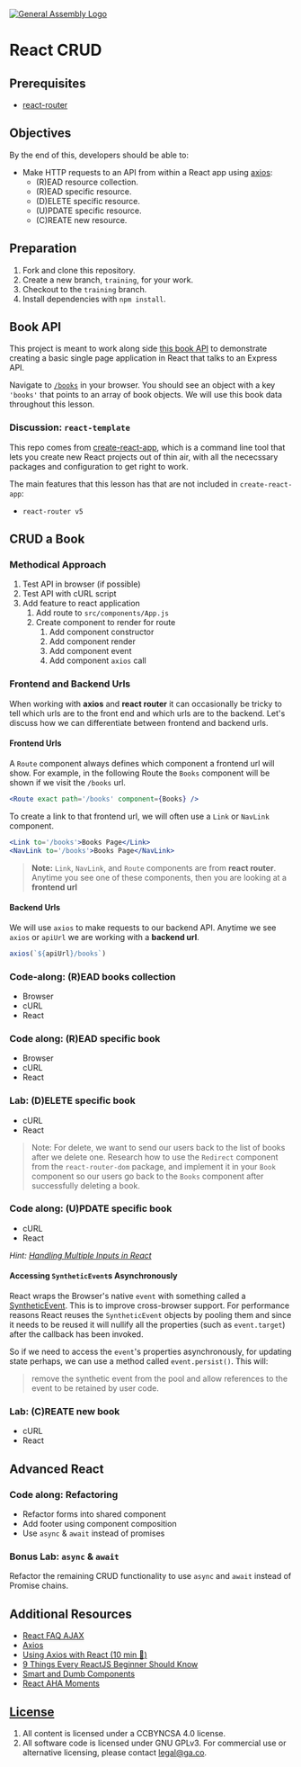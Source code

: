 [![General Assembly Logo](https://camo.githubusercontent.com/1a91b05b8f4d44b5bbfb83abac2b0996d8e26c92/687474703a2f2f692e696d6775722e636f6d2f6b6538555354712e706e67)](https://generalassemb.ly/education/web-development-immersive)

# React CRUD

## Prerequisites

- [react-router](https://git.generalassemb.ly/ga-wdi-boston/react-router)

## Objectives

By the end of this, developers should be able to:

- Make HTTP requests to an API from within a React app using [axios](https://www.npmjs.com/package/axios):
  - (R)EAD resource collection.
  - (R)EAD specific resource.
  - (D)ELETE specific resource.
  - (U)PDATE specific resource.
  - (C)REATE new resource.

## Preparation

1. Fork and clone this repository. 
2. Create a new branch, `training`, for your work.
3. Checkout to the `training` branch.
4. Install dependencies with `npm install`.

## Book API

This project is meant to work along side [this book API](https://library-express-api.herokuapp.com)
to demonstrate creating a basic single page application in React that talks to an
Express API.

Navigate to [`/books`](https://library-express-api.herokuapp.com/books) in your
browser. You should see an object with a key `'books'` that points to an array
of book objects. We will use this book data throughout this lesson.

### Discussion: `react-template`

This repo comes from [create-react-app](https://facebook.github.io/create-react-app/),
which is a command line tool that lets you create new React projects out of thin air, with all the nececssary packages and configuration to get right to work.

The main features that this lesson has that are not included in `create-react-app`:

- `react-router v5`

## CRUD a Book

### Methodical Approach

1. Test API in browser (if possible)
1. Test API with cURL script
1. Add feature to react application
    1. Add route to `src/components/App.js`
    1. Create component to render for route
        1. Add component constructor
        1. Add component render
        1. Add component event
        1. Add component `axios` call

### Frontend and Backend Urls

When working with **axios** and **react router** it can occasionally be tricky to
tell which urls are to the front end and which urls are to the backend. Let's
discuss how we can differentiate between frontend and backend urls.

#### Frontend Urls

A `Route` component always defines which component a frontend url will show. For
example, in the following Route the `Books` component will be shown if we visit the
`/books` url.

```jsx
<Route exact path='/books' component={Books} />
```

To create a link to that frontend url, we will often use a `Link` or `NavLink`
component.

```jsx
<Link to='/books'>Books Page</Link>
<NavLink to='/books'>Books Page</NavLink>
```

> **Note:** `Link`, `NavLink`, and `Route` components are from **react router**.
> Anytime you see one of these components, then you are looking at a **frontend url**

#### Backend Urls

We will use `axios` to make requests to our backend API. Anytime we see `axios`
or `apiUrl` we are working with a **backend url**.

```jsx
axios(`${apiUrl}/books`)
```

### Code-along: (R)EAD books collection

- Browser
- cURL
- React

### Code along: (R)EAD specific book

- Browser
- cURL
- React

### Lab: (D)ELETE specific book

- cURL
- React

> Note: For delete, we want to send our users back to the list of books after
> we delete one. Research how to use the `Redirect` component from the
> `react-router-dom` package, and implement it in your `Book` component so our
> users go back to the `Books` component after successfully deleting a book.

### Code along: (U)PDATE specific book

- cURL
- React

*Hint: [Handling Multiple Inputs in React](https://reactjs.org/docs/forms.html#handling-multiple-inputs)*

#### Accessing `SyntheticEvent`s Asynchronously

React wraps the Browser's native `event` with something called a
[SyntheticEvent](https://reactjs.org/docs/events.html#event-pooling). This is
to improve cross-browser support. For performance reasons React reuses the
`SyntheticEvent` objects by pooling them and since it needs to be reused it will
nullify all the properties (such as `event.target`) after the callback has been
invoked.

So if we need to access the `event`'s properties asynchronously, for updating
state perhaps, we can use a method called `event.persist()`. This will:

> remove the synthetic event from the pool and allow references to the event to
> be retained by user code.

### Lab: (C)REATE new book

- cURL
- React

## Advanced React

### Code along: Refactoring

- Refactor forms into shared component
- Add footer using component composition
- Use `async` & `await` instead of promises

### Bonus Lab: `async` & `await`

Refactor the remaining CRUD functionality to use `async` and `await` instead
of Promise chains.

## Additional Resources

- [React FAQ AJAX](https://reactjs.org/docs/faq-ajax.html)
- [Axios](https://www.npmjs.com/package/axios)
- [Using Axios with React (10 min :movie_camera:)](https://www.youtube.com/watch?v=oQnojIyTXb8)
- [9 Things Every ReactJS Beginner Should Know](https://camjackson.net/post/9-things-every-reactjs-beginner-should-know)
- [Smart and Dumb Components](https://medium.com/@dan_abramov/smart-and-dumb-components-7ca2f9a7c7d0)
- [React AHA Moments](https://tylermcginnis.com/react-aha-moments/)

## [License](LICENSE)

1. All content is licensed under a CC­BY­NC­SA 4.0 license.
1. All software code is licensed under GNU GPLv3. For commercial use or
    alternative licensing, please contact legal@ga.co.
